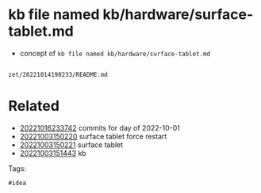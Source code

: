 # kb file named kb/hardware/surface-tablet.md

- concept of `kb file named kb/hardware/surface-tablet.md`

```
```

` zet/20221014190233/README.md `

# Related

- [20221016233742](/zet/20221016233742/README.md) commits for day of 2022-10-01
- [20221003150220](/zet/20221003150220/README.md) surface tablet force restart
- [20221003150221](/zet/20221003150221/README.md) surface tablet
- [20221003151443](/zet/20221003151443/README.md) kb

Tags:

    #idea
